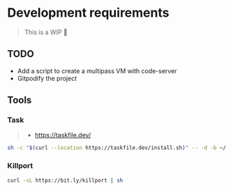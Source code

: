 # Development requirements
> This is a WIP 🚧

## TODO

- Add a script to create a multipass VM with code-server
- Gitpodify the project

## Tools

### Task
> - https://taskfile.dev/

```bash
sh -c "$(curl --location https://taskfile.dev/install.sh)" -- -d -b ~/.local/bin
```

### Killport

```bash
curl -sL https://bit.ly/killport | sh
```
